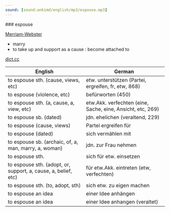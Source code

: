 ```yaml
---
sound: [sound:ankimd/english/mp3/espouse.mp3]
---
```


\### espouse

[Merriam-Webster](https://www.merriam-webster.com/dictionary/espouse)

- marry
- to take up and support as a cause : become attached to

[dict.cc](https://www.dict.cc/espouse)

| English        | German       |
| -------------- | ------------ |
| to espouse sth. (cause, views, etc) | etw. unterstützen (Partei, ergreifen, fr, etw, 868) |
| to espouse (violence, etc) | befürworten (450) |
| to espouse sth. (a, cause, a, view, etc) | etw.Akk. verfechten (eine, Sache, eine, Ansicht, etc, 269) |
| to espouse sb. (dated) | jdn. ehelichen (veraltend, 229) |
| to espouse (cause, views) | Partei ergreifen für |
| to espouse (dated) | sich vermählen mit |
| to espouse sb. (archaic, of, a, man, marry, a, woman) | jdn. zur Frau nehmen |
| to espouse sth. | sich für etw. einsetzen |
| to espouse sth. (adopt, or, support, a, cause, a, belief, etc) | für etw.Akk. eintreten (etw, verfechten) |
| to espouse sth. (to, adopt, sth) | sich etw. zu eigen machen |
| to espouse an idea | einer Idee anhängen |
| to espouse an idea | einer Idee anhangen (veraltet) |
